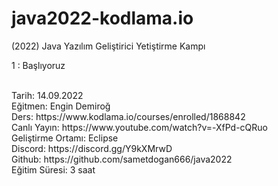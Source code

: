 # java2022-kodlama.io
(2022) Java Yazılım Geliştirici Yetiştirme Kampı

<p>1 :  Başlıyoruz<p>
<br>Tarih: 14.09.2022
<br>Eğitmen: Engin Demiroğ
<br>Ders: https://www.kodlama.io/courses/enrolled/1868842
<br>Canlı Yayın: https://www.youtube.com/watch?v=-XfPd-cQRuo
<br>Geliştirme Ortamı: Eclipse
<br>Discord: https://discord.gg/Y9kXMrwD
<br>Github: https://github.com/sametdogan666/java2022
<br>Eğitim Süresi: 3 saat

